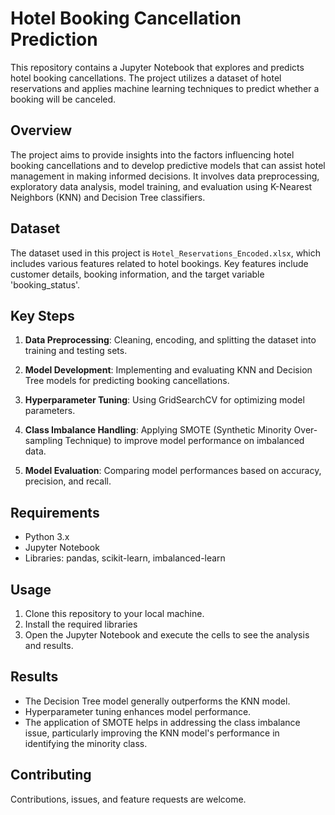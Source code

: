 
# Hotel Booking Cancellation Prediction

This repository contains a Jupyter Notebook that explores and predicts hotel booking cancellations. The project utilizes a dataset of hotel reservations and applies machine learning techniques to predict whether a booking will be canceled.

## Overview

The project aims to provide insights into the factors influencing hotel booking cancellations and to develop predictive models that can assist hotel management in making informed decisions. It involves data preprocessing, exploratory data analysis, model training, and evaluation using K-Nearest Neighbors (KNN) and Decision Tree classifiers.

## Dataset

The dataset used in this project is `Hotel_Reservations_Encoded.xlsx`, which includes various features related to hotel bookings. Key features include customer details, booking information, and the target variable 'booking_status'.

## Key Steps

1. **Data Preprocessing**: Cleaning, encoding, and splitting the dataset into training and testing sets.

2. **Model Development**: Implementing and evaluating KNN and Decision Tree models for predicting booking cancellations.

3. **Hyperparameter Tuning**: Using GridSearchCV for optimizing model parameters.

4. **Class Imbalance Handling**: Applying SMOTE (Synthetic Minority Over-sampling Technique) to improve model performance on imbalanced data.

5. **Model Evaluation**: Comparing model performances based on accuracy, precision, and recall.

## Requirements

- Python 3.x
- Jupyter Notebook
- Libraries: pandas, scikit-learn, imbalanced-learn

## Usage

1. Clone this repository to your local machine.
2. Install the required libraries
3. Open the Jupyter Notebook and execute the cells to see the analysis and results.

## Results

- The Decision Tree model generally outperforms the KNN model.
- Hyperparameter tuning enhances model performance.
- The application of SMOTE helps in addressing the class imbalance issue, particularly improving the KNN model's performance in identifying the minority class.

## Contributing

Contributions, issues, and feature requests are welcome. 

